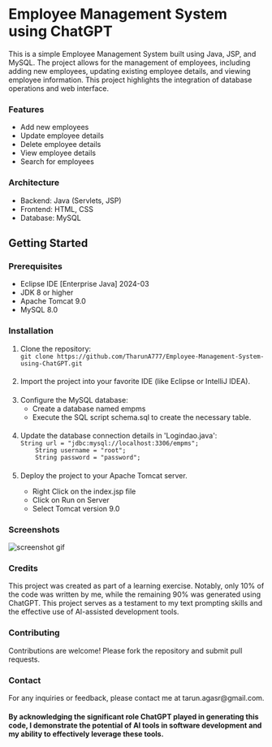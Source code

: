 <h1> Employee Management System using ChatGPT</h1>
<p>This is a simple Employee Management System built using Java, JSP, and MySQL. The project allows for the management of employees, including adding new employees, updating existing employee details, and viewing employee information. This project highlights the integration of database operations and web interface.</p>
<h3>Features</h3>
<ul>
  <li>Add new employees</li>
  <li>Update employee details</li>
  <li> Delete employee details</li>
  <li>View employee details</li>
  <li>Search for employees</li>
</ul>
<h3>Architecture</h3>
<ul>
  <li>Backend: Java (Servlets, JSP)</li>
  <li>Frontend: HTML, CSS</li>
  <li>Database: MySQL</li>
</ul>
<h2>Getting Started</h2>
<h3>Prerequisites</h3>
<ul>
  <li>Eclipse IDE [Enterprise Java] 2024-03</li>
  <li>JDK 8 or higher</li>
  <li>Apache Tomcat 9.0</li>
  <li>MySQL 8.0
</ul>
<h3>Installation</h3>
<ol>
  <li>Clone the repository:</li>
  <code>git clone https://github.com/TharunA777/Employee-Management-System-using-ChatGPT.git</code>
  <h4></h4>
  <li>Import the project into your favorite IDE (like Eclipse or IntelliJ IDEA).</li>
   <h4></h4>
  <li>Configure the MySQL database:
  <ul>
    <li>Create a database named empms</li>
    <li>Execute the SQL script schema.sql to create the necessary table.</li>
  </ul>
  </li>
   <h4></h4>
  <li>Update the database connection details in 'Logindao.java':</li>
<code>String url = "jdbc:mysql://localhost:3306/empms";
    String username = "root";
    String password = "password";</code>
  <h4></h4>
  <li>Deploy the project to your Apache Tomcat server.</li>
  <ul>
    <li>Right Click on the index.jsp file</li>
    <li>Click on Run on Server</li>
    <li>Select Tomcat version 9.0</li>
  </ul>
</ol>

<h3>Screenshots</h3>

![screenshot gif](https://github.com/TharunA777/Employee-Management-System-using-ChatGPT/assets/132211534/202e9980-f5ec-4246-8bef-baf392f97a23)


<h3>Credits</h3>
<p>This project was created as part of a learning exercise. Notably, only 10% of the code was written by me, while the remaining 90% was generated using ChatGPT. This project serves as a testament to my text prompting skills and the effective use of AI-assisted development tools.</p>

<h3>Contributing</h3>
<p>Contributions are welcome! Please fork the repository and submit pull requests.</p>

<h3>Contact</h3>
<p>For any inquiries or feedback, please contact me at tarun.agasr@gmail.com.</p>

<h4>By acknowledging the significant role ChatGPT played in generating this code, I demonstrate the potential of AI tools in software development and my ability to effectively leverage these tools.</h4>


